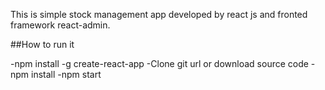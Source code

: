 
 This is simple stock management app developed by react js and fronted framework react-admin.
 
 ##How to run it
 
-npm install -g create-react-app
-Clone git url or download source code
-npm install
-npm start






